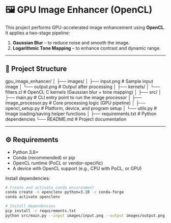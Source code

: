 # 🖼️ GPU Image Enhancer (OpenCL)

This project performs GPU-accelerated image enhancement using **OpenCL**. It applies a two-stage pipeline:
1. **Gaussian Blur** – to reduce noise and smooth the image.
2. **Logarithmic Tone Mapping** – to enhance contrast and dynamic range.

---

## 📂 Project Structure

gpu_image_enhancer/
│
├── images/
│ ├── input.png # Sample input image
│ └── output.png # Output after processing
│
├── kernels/
│ └── filters.cl # OpenCL C kernels (Gaussian blur + tone mapping)
│
├── src/
│ ├── main.py # CLI entry point to run the image processor
│ ├── image_processor.py # Core processing logic (GPU pipeline)
│ ├── opencl_setup.py # Platform, device, and program setup
│ └── utils.py # Image loading/saving helper functions
│
├── requirements.txt # Python dependencies
└── README.md # Project documentation

---

## ⚙️ Requirements

- Python 3.8+
- Conda (recommended) or pip
- OpenCL runtime (PoCL or vendor-specific)
- A device with OpenCL support (e.g., CPU with PoCL, or GPU)

Install dependencies:

```bash
# Create and activate conda environment
conda create -n openclenv python=3.10 -c conda-forge
conda activate openclenv

# Install dependencies
pip install -r requirements.txt
python src/main.py --input images/input.png --output images/output.png --luminance 5.0
